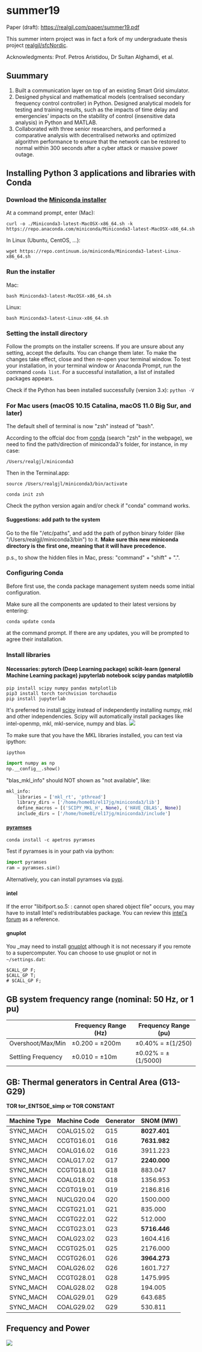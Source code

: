 # summer19
Paper (draft): https://realgjl.com/paper/summer19.pdf 

This summer intern project was in fact a fork of my undergraduate thesis project [realgjl/sfcNordic](https://github.com/realgjl/sfcNordic).

Acknowledgments: Prof. Petros Aristidou, Dr Sultan Alghamdi, et al.

## Suummary
1. Built a communication layer on top of an existing Smart Grid simulator. 
2. Designed physical and mathematical models (centralised secondary frequency control controller) in Python. Designed analytical models for testing and training results, such as the impacts of time delay and emergencies’ impacts on the stability of control (insensitive data analysis) in Python and MATLAB. 
3. Collaborated with three senior researchers, and performed a comparative analysis with decentralised networks and optimized algorithm performance to ensure that the network can be restored to normal within 300 seconds after a cyber attack or massive power outage.

## Installing Python 3 applications and libraries with Conda
### Download the [Miniconda installer](https://repo.continuum.io/miniconda/)
At a command prompt, enter (Mac):
```terminal
curl -o ./Miniconda3-latest-MacOSX-x86_64.sh -k https://repo.anaconda.com/miniconda/Miniconda3-latest-MacOSX-x86_64.sh
```
In Linux (Ubuntu, CentOS, ...):
```terminal
wget https://repo.continuum.io/miniconda/Miniconda3-latest-Linux-x86_64.sh
```

### Run the installer
Mac:
```terminal
bash Miniconda3-latest-MacOSX-x86_64.sh
```

Linux:
```terminal
bash Miniconda3-latest-Linux-x86_64.sh
```

### Setting the install directory
Follow the prompts on the installer screens. If you are unsure about any setting, accept the defaults. You can change them later. To make the changes take effect, close and then re-open your terminal window. To test your installation, in your terminal window or Anaconda Prompt, run the command ```conda list```. For a successful installation, a list of installed packages appears.

Check if the Python has been installed successfully (version 3.x): ```python -V```

### For Mac users (macOS 10.15 Catalina, macOS 11.0 Big Sur, and later)
The default shell of terminal is now "zsh" instead of "bash". 

According to the offcial doc from [conda](https://docs.conda.io/projects/conda/en/latest/user-guide/install/macos.html) (search "zsh" in the webpage), we need to find the path/direction of miniconda3's folder, for instance, in my case:
```terminal
/Users/realgjl/miniconda3
```
Then in the Terminal.app:
```terminal
source /Users/realgjl/miniconda3/bin/activate
```
```terminal
conda init zsh
```
Check the python version again and/or check if "conda" command works.

#### Suggestions: add path to the system
Go to the file "/etc/paths", and add the path of python binary folder (like "/Users/realgjl/miniconda3/bin") to it.
**Make sure this new miniconda directory is the first one, meaning that it will have precedence.**

p.s., to show the hidden files in Mac, press: "command" + "shift" + ".".


### Configuring Conda
Before first use, the conda package management system needs some initial configuration.

Make sure all the components are updated to their latest versions by entering:
```terminal
conda update conda
```
at the command prompt. If there are any updates, you will be prompted to agree their installation.

### Install libraries
#### Necessaries: pytorch (Deep Learning package) scikit-learn (general Machine Learning package) jupyterlab notebook scipy pandas matplotlib
```terminal
pip install scipy numpy pandas matplotlib
pip3 install torch torchvision torchaudio
pip install jupyterlab
```
It's preferred to install [scipy](https://anaconda.org/conda-forge/scipy) instead of independently installing numpy, mkl and other independencies. Scipy will automatically install packages like intel-openmp, mkl, mkl-service, numpy and blas.
![](https://i.loli.net/2019/07/29/5d3df74fda1a288903.png)

To make sure that you have the MKL libraries installed, you can test via ipython:
```terminal
ipython
```

```python
import numpy as np
np.__config__.show()
```
"blas_mkl_info" should NOT shown as "not available", like:
```python
mkl_info:
    libraries = ['mkl_rt', 'pthread']
    library_dirs = ['/home/home01/el17jg/miniconda3/lib']
    define_macros = [('SCIPY_MKL_H', None), ('HAVE_CBLAS', None)]
    include_dirs = ['/home/home01/el17jg/miniconda3/include']
```

#### [pyramses](https://pypi.org/project/pyramses/)
```terminal
conda install -c apetros pyramses
```
Test if pyramses is in your path via ipython:
```python
import pyramses
ram = pyramses.sim()
```
Alternatively, you can install pyramses via [pypi](https://pypi.org/project/pyramses/).

#### intel
If the error "libifport.so.5: : cannot open shared object file" occurs, you may have to install Intel's redistributables package.
You can review this [intel's forum](https://software.intel.com/comment/1942377) as a reference.

#### gnuplot
You _may need to install [gnuplot](https://sourceforge.net/projects/gnuplot/files/gnuplot/) although it is not necessary if you remote to a supercomputer.
 You can choose to use gnuplot or not in `~/settings.dat`:
 ```dat
 $CALL_GP F;
 $CALL_GP T;
 # $CALL_GP F;
 ```
 
 ## GB system frequency range (nominal: 50 Hz, or 1 pu)
|                    | Frequency Range (Hz) | Frequency Range (pu) |
|--------------------|----------------------|----------------------|
| Overshoot/Max/Min  |    ±0.200 = ±200m    |  ±0.40% = ±(1/250)   |
| Settling Frequency |    ±0.010 = ±10m     |  ±0.02% = ±(1/5000)  |

 
 
 

## GB: Thermal generators in Central Area (G13-G29)
**TOR tor_ENTSOE_simp or TOR CONSTANT**

| Machine Type | Machine Code | Generator | SNOM (MW) |
|--------------|--------------|-----------|-----------|
| SYNC_MACH    | COALG15.02   | G15       | **8027.401**  |
| SYNC_MACH    | CCGTG16.01   | G16       | **7631.982**  |
| SYNC_MACH    | COALG16.02   | G16       | 3911.223  |
| SYNC_MACH    | COALG17.02   | G17       | **2240.000**  |
| SYNC_MACH    | CCGTG18.01   | G18       | 883.047   |
| SYNC_MACH    | COALG18.02   | G18       | 1356.953  |
| SYNC_MACH    | CCGTG19.01   | G19       | 2186.816  |
| SYNC_MACH    | NUCLG20.04   | G20       | 1500.000  |
| SYNC_MACH    | CCGTG21.01   | G21       | 835.000   |
| SYNC_MACH    | CCGTG22.01   | G22       | 512.000   |
| SYNC_MACH    | CCGTG23.01   | G23       | **5716.446**  |
| SYNC_MACH    | COALG23.02   | G23       | 1604.416  |
| SYNC_MACH    | CCGTG25.01   | G25       | 2176.000  |
| SYNC_MACH    | CCGTG26.01   | G26       | **3964.273**  |
| SYNC_MACH    | COALG26.02   | G26       | 1601.727  |
| SYNC_MACH    | CCGTG28.01   | G28       | 1475.995  |
| SYNC_MACH    | COALG28.02   | G28       | 194.005   |
| SYNC_MACH    | COALG29.01   | G29       | 643.685   |
| SYNC_MACH    | COALG29.02   | G29       | 530.811   |


## Frequency and Power
![](https://i.loli.net/2019/05/19/5ce09912785a964695.jpg)
